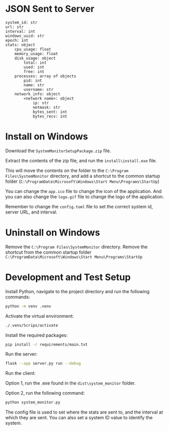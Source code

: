 # JSON Sent to Server

```text
system_id: str
url: str
interval: int
windows_uuid: str
epoch: int
stats: object
    cpu_usage: float
    memory_usage: float
    disk_usage: object
        total: int
        used: int
        free: int
    processes: array of objects
        pid: int
        name: str
        username: str
    network_info: object
        <network name>: object
            ip: str
            netmask: str
            bytes_sent: int
            bytes_recv: int
```

# Install on Windows

Download the `SystemMonitorSetupPackage.zip` file.

Extract the contents of the zip file, and run the `install\install.exe` file.

This will move the contents on the folder to the `C:\Program Files\SystemMonitor` directory, and
add a shortcut to the common startup folder (`C:\ProgramData\Microsoft\Windows\Start Menu\Programs\StartUp`)

You can change the `app.ico` file to change the icon of the application. And you can also change
the `logo.gif` file to change the logo of the application.

Remember to change the `config.toml` file to set the correct system id, server URL, and interval.

# Uninstall on Windows

Remove the `C:\Program Files\SystemMonitor` directory.
Remove the shortcut from the common startup folder `C:\ProgramData\Microsoft\Windows\Start Menu\Programs\StartUp`

# Development and Test Setup

Install Python, navigate to the project directory and run the following commands:

```bash
python -m venv .venv

```

Activate the virtual environment:

```bash
./.venv/Scrips/activate
```

Install the required packages:

```bash
pip install -r requirements/main.txt
```

Run the server:

```bash
flask --app server.py run --debug
```

Run the client:

Option 1, run the .exe found in the `dist\system_monitor` folder.

Option 2, run the following command:

```bash
python system_monitor.py
```

The config file is used to set where the stats are sent to, 
and the interval at which they are sent. You can also set a
system ID value to identify the system.

